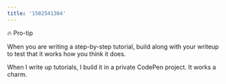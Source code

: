 ```yaml
---
title: '1582541304'
---
```

🔥 Pro-tip

When you are writing a step-by-step tutorial, build along with your writeup to test that it works how you think it does.

When I write up tutorials, I build it in a private CodePen project. It works a charm. 
